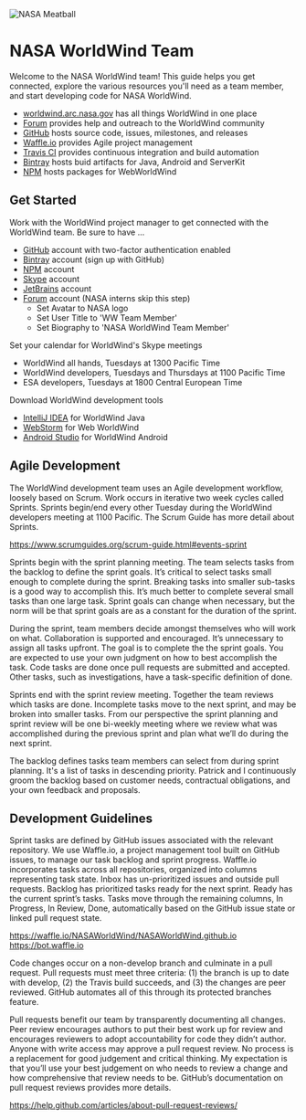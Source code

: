 ![NASA Meatball](https://nasaworldwind.github.io/img/nasa-logo.svg)

# NASA WorldWind Team

Welcome to the NASA WorldWind team! This guide helps you get connected, explore the various resources you'll need as a
team member, and start developing code for NASA WorldWind.

- [worldwind.arc.nasa.gov](https://worldwind.arc.nasa.gov) has all things WorldWind in one place
- [Forum](https://forum.worldwindcentral.com) provides help and outreach to the WorldWind community
- [GitHub](https://github.com/NASAWorldWind) hosts source code, issues, milestones, and releases
- [Waffle.io](https://waffle.io/NASAWorldWind/NASAWorldWind.github.io) provides Agile project management
- [Travis CI](https://travis-ci.org/NASAWorldWind) provides continuous integration and build automation
- [Bintray](https://bintray.com/nasaworldwind) hosts buid artifacts for Java, Android and ServerKit
- [NPM](https://npmjs.com/org/nasaworldwind) hosts packages for WebWorldWind

## Get Started

Work with the WorldWind project manager to get connected with the WorldWind team. Be sure to have ...

- [GitHub](https://github.com) account with two-factor authentication enabled
- [Bintray](https://bintray.com/signup/oss) account (sign up with GitHub)
- [NPM](https://www.npmjs.com/signup) account
- [Skype](https://login.skype.com/account/signup-form) account
- [JetBrains](https://account.jetbrains.com/login) account
- [Forum](http://forum.worldwindcentral.com/register.php) account (NASA interns skip this step)
  - Set Avatar to NASA logo
  - Set User Title to 'WW Team Member'
  - Set Biography to 'NASA WorldWind Team Member'

Set your calendar for WorldWind's Skype meetings

- WorldWind all hands, Tuesdays at 1300 Pacific Time
- WorldWind developers, Tuesdays and Thursdays at 1100 Pacific Time
- ESA developers, Tuesdays at 1800 Central European Time

Download WorldWind development tools

- [IntelliJ IDEA](https://www.jetbrains.com/idea/download/) for WorldWind Java
- [WebStorm](https://www.jetbrains.com/webstorm/download/) for Web WorldWind
- [Android Studio](https://developer.android.com/studio/) for WorldWind Android

## Agile Development

The WorldWind development team uses an Agile development workflow, loosely based on Scrum. Work occurs in iterative two week cycles called Sprints. Sprints begin/end every other Tuesday during the WorldWind developers meeting at 1100 Pacific. The Scrum Guide has more detail about Sprints.

https://www.scrumguides.org/scrum-guide.html#events-sprint

Sprints begin with the sprint planning meeting. The team selects tasks from the backlog to define the sprint goals. It’s critical to select tasks small enough to complete during the sprint. Breaking tasks into smaller sub-tasks is a good way to accomplish this. It’s much better to complete several small tasks than one large task. Sprint goals can change when necessary, but the norm will be that sprint goals are as a constant for the duration of the sprint.

During the sprint, team members decide amongst themselves who will work on what. Collaboration is supported and encouraged. It’s unnecessary to assign all tasks upfront. The goal is to complete the the sprint goals. You are expected to use your own judgment on how to best accomplish the task. Code tasks are done once pull requests are submitted and accepted. Other tasks, such as investigations, have a task-specific definition of done.

Sprints end with the sprint review meeting. Together the team reviews which tasks are done. Incomplete tasks move to the next sprint, and may be broken into smaller tasks. From our perspective the sprint planning and sprint review will be one bi-weekly meeting where we review what was accomplished during the previous sprint and plan what we’ll do during the next sprint.

The backlog defines tasks team members can select from during sprint planning. It's a list of tasks in descending priority. Patrick and I continuously groom the backlog based on customer needs, contractual obligations, and your own feedback and proposals.

## Development Guidelines

Sprint tasks are defined by GitHub issues associated with the relevant repository. We use Waffle.io, a project management tool built on GitHub issues, to manage our task backlog and sprint progress. Waffle.io incorporates tasks across all repositories, organized into columns representing task state. Inbox has un-prioritized issues and outside pull requests. Backlog has prioritized tasks ready for the next sprint. Ready has the current sprint’s tasks. Tasks move through the remaining columns, In Progress, In Review, Done, automatically based on the GitHub issue state or linked pull request state. 

https://waffle.io/NASAWorldWind/NASAWorldWind.github.io
https://bot.waffle.io

Code changes occur on a non-develop branch and culminate in a pull request. Pull requests must meet three criteria: (1) the branch is up to date with develop, (2) the Travis build succeeds, and (3) the changes are peer reviewed. GitHub automates all of this through its protected branches feature.

Pull requests benefit our team by transparently documenting all changes. Peer review encourages authors to put their best work up for review and encourages reviewers to adopt accountability for code they didn’t author. Anyone with write access may approve a pull request review. No process is a replacement for good judgement and critical thinking. My expectation is that you’ll use your best judgement on who needs to review a change and how comprehensive that review needs to be. GitHub’s documentation on pull request reviews provides more details.

https://help.github.com/articles/about-pull-request-reviews/